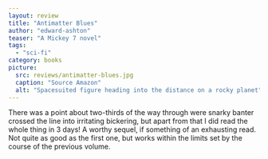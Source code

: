 ```yaml
---
layout: review
title: "Antimatter Blues"
author: "edward-ashton"
teaser: "A Mickey 7 novel"
tags:
  - "sci-fi"
category: books
picture:
  src: reviews/antimatter-blues.jpg
  caption: "Source Amazon"
  alt: "Spacesuited figure heading into the distance on a rocky planet"
---
```


There was a point about two-thirds of the way through were snarky banter crossed the line into irritating bickering, but apart from that I did read the whole thing in 3 days! A worthy sequel, if something of an exhausting read. Not quite as good as the first one, but works within the limits set by the course of the previous volume.

